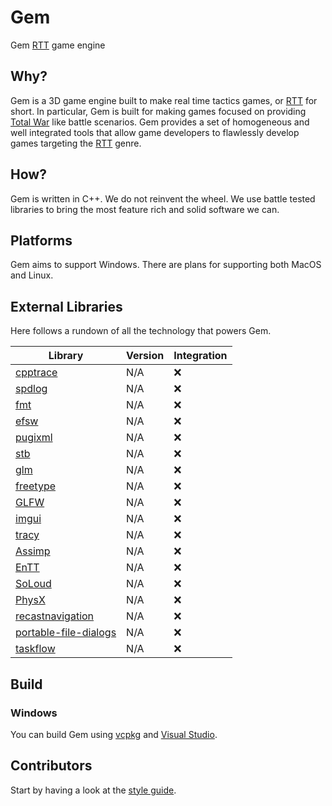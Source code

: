 # Gem
Gem [RTT](https://en.wikipedia.org/wiki/Real-time_tactics) game engine

## Why?

Gem is a 3D game engine built to make real time tactics games, or [RTT](https://en.wikipedia.org/wiki/Real-time_tactics) for short.
In particular, Gem is built for making games focused on providing [Total War](https://en.wikipedia.org/wiki/Total_War_(video_game_series)) like battle scenarios.
Gem provides a set of homogeneous and well integrated tools that allow game developers to flawlessly develop games targeting the [RTT](https://en.wikipedia.org/wiki/Real-time_tactics) genre.

## How?

Gem is written in C++. We do not reinvent the wheel. We use battle tested libraries to bring the most feature rich and solid software we can.

## Platforms

Gem aims to support Windows.
There are plans for supporting both MacOS and Linux.

## External Libraries

Here follows a rundown of all the technology that powers Gem.

| Library                                                                      | Version | Integration        |
|------------------------------------------------------------------------------|---------|--------------------|
| [cpptrace](https://github.com/jeremy-rifkin/cpptrace)                        |   N/A   | :x:                |
| [spdlog](https://github.com/gabime/spdlog)                                   |   N/A   | :x:                |
| [fmt](https://github.com/fmtlib/fmt)                                         |   N/A   | :x:                |
| [efsw](https://github.com/SpartanJ/efsw)                                     |   N/A   | :x:                |
| [pugixml](https://github.com/zeux/pugixml)                                   |   N/A   | :x:                |
| [stb](https://github.com/nothings/stb)                                       |   N/A   | :x:                |
| [glm](https://github.com/g-truc/glm)                                         |   N/A   | :x:                |
| [freetype](https://github.com/freetype/freetype)                             |   N/A   | :x:                |
| [GLFW](https://www.glfw.org/)                                                |   N/A   | :x:                |
| [imgui](https://github.com/ocornut/imgui)                                    |   N/A   | :x:                |
| [tracy](https://github.com/wolfpld/tracy)                                    |   N/A   | :x:                |
| [Assimp](https://github.com/assimp/assimp)                                   |   N/A   | :x:                |
| [EnTT](https://github.com/skypjack/entt)                                     |   N/A   | :x:                |
| [SoLoud](https://github.com/jarikomppa/soloud)                               |   N/A   | :x:                |
| [PhysX](https://github.com/NVIDIA-Omniverse/PhysX)                           |   N/A   | :x:                |
| [recastnavigation](https://github.com/recastnavigation/recastnavigation)     |   N/A   | :x:                |
| [portable-file-dialogs](https://github.com/samhocevar/portable-file-dialogs) |   N/A   | :x:                |
| [taskflow](https://github.com/taskflow/taskflow)                             |   N/A   | :x:                |

## Build

### Windows

You can build Gem using [vcpkg](https://vcpkg.io) and [Visual Studio](https://visualstudio.microsoft.com).

## Contributors

Start by having a look at the [style guide](readings/style_guide.md).

